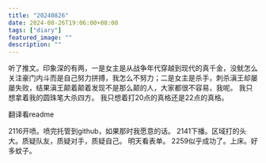 ```yaml
---
title: "20240826"
date: 2024-08-26T19:06:00+08:00
tags: ["diary"]
featured_image: ""
description: ""
---
```

听了推文。印象深的有两，一是女主是从战争年代穿越到现代的真千金，没鱿怎么关注豪门内斗而是自己努力拼搏，我怎么不努力；二是女主是杀手，刺杀滇王却屡屡失败，结果滇王颠着颠着发现不是那么颠的人，大家都很不容易，我呢。
我只想拿着我的圆珠笔大杀四方。
我只想着打20点的真格还是22点的真格。

翻译看readme

2116开喷。喷完托管到github，如果那时我愿意的话。
2141下播。区域打的头大。质疑队友，质疑对手，质疑自己。
明天看表单。
2259似乎成功了。上床。好多蚊子。